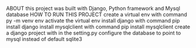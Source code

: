 


ABOUT 
this project was built with Django, Python framework and Mysql database
HOW TO RUN THIS PROJECT
create a virtual env with command  py -m venv env 
activate the virtual env
install django with command pip install django
install mysqlclient with command pip install mysqlclient
create a django project with 
in the setting.py configure the database to point to mysql instead of default sqlite3

 
